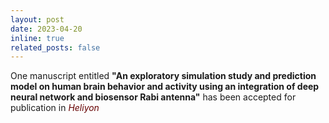 ```yaml
---
layout: post
date: 2023-04-20
inline: true
related_posts: false
---
```


One manuscript entitled <b>"An exploratory simulation study and prediction model on human brain behavior and activity using an integration of deep neural network and biosensor Rabi antenna"</b> has been accepted for publication in <span style="color: #600;"><i>Heliyon</i></span>